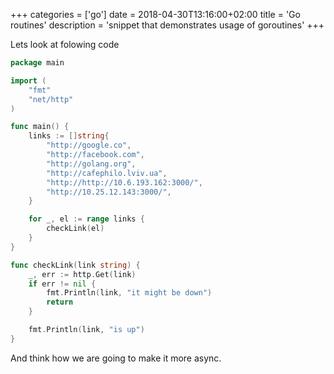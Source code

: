 +++
categories = ['go']
date = 2018-04-30T13:16:00+02:00
title = 'Go routines'
description = 'snippet that demonstrates usage of goroutines'
+++

Lets look at folowing code

```go
package main

import (
	"fmt"
	"net/http"
)

func main() {
	links := []string{
		"http://google.co",
		"http://facebook.com",
		"http://golang.org",
		"http://cafephilo.lviv.ua",
		"http://http://10.6.193.162:3000/",
		"http://10.25.12.143:3000/",
	}

	for _, el := range links {
		checkLink(el)
	}
}

func checkLink(link string) {
	_, err := http.Get(link)
	if err != nil {
		fmt.Println(link, "it might be down")
		return
	}

	fmt.Println(link, "is up")
}

```

And think how we are going to make it more async.
